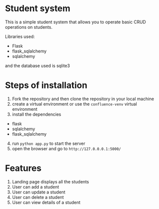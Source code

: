 # Student system

This is a simple student system that allows you to operate basic CRUD operations on students.

Libraries used:
- Flask
- flask_sqlalchemy
- sqlalchemy

and the database used is sqlite3

# Steps of installation

1. Fork the repository and then clone the repository in your local machine
2. create a virtual environment or use the `confluence-venv` virtual environment
3. install the dependencies
- flask
- sqlalchemy
- flask_sqlalchemy
4. run `python app.py` to start the server
5. open the browser and go to `http://127.0.0.0.1:5000/`

# Features
1. Landing page displays all the students
2. User can add a student
3. User can update a student
4. User can delete a student
5. User can view details of a student
